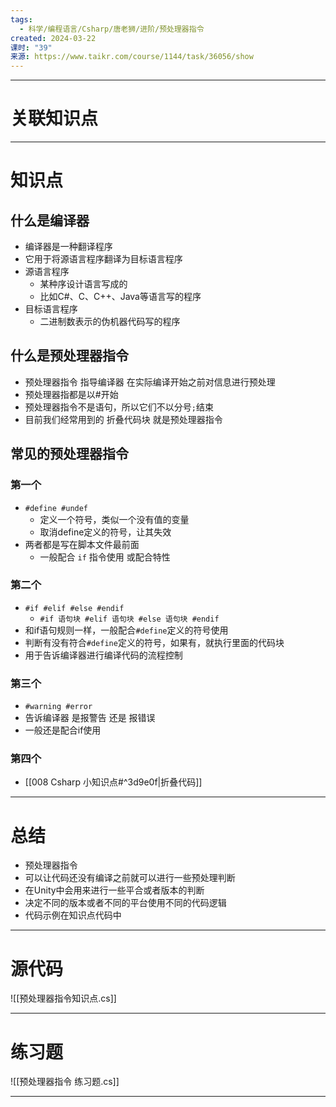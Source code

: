 ```yaml
---
tags:
  - 科学/编程语言/Csharp/唐老狮/进阶/预处理器指令
created: 2024-03-22
课时: "39"
来源: https://www.taikr.com/course/1144/task/36056/show
---
```


---
# 关联知识点



---
# 知识点

## 什么是编译器

- 编译器是一种翻译程序
- 它用于将源语言程序翻译为目标语言程序
- 源语言程序
	- 某种序设计语言写成的
	- 比如C#、C、C++、Java等语言写的程序
- 目标语言程序
	- 二进制数表示的伪机器代码写的程序
## 什么是预处理器指令

- 预处理器指令 指导编译器 在实际编译开始之前对信息进行预处理
- 预处理器指都是以#开始
- 预处理器指令不是语句，所以它们不以分号`;`结束
- 目前我们经常用到的 折叠代码块 就是预处理器指令
## 常见的预处理器指令

### 第一个

- `#define #undef`
	- 定义一个符号，类似一个没有值的变量
	- 取消define定义的符号，让其失效
- 两者都是写在脚本文件最前面
	- 一般配合 `if` 指令使用 或配合特性
### 第二个

- `#if #elif #else #endif`
	- `#if 语句块 #elif 语句块 #else 语句块 #endif`
- 和if语句规则一样，一般配合`#define`定义的符号使用
- 判断有没有符合`#define`定义的符号，如果有，就执行里面的代码块
- 用于告诉编译器进行编译代码的流程控制
### 第三个

- `#warning #error`
- 告诉编译器 是报警告 还是 报错误
- 一般还是配合if使用
### 第四个

- [[008 Csharp 小知识点#^3d9e0f|折叠代码]]

---
# 总结

- 预处理器指令
- 可以让代码还没有编译之前就可以进行一些预处理判断
- 在Unity中会用来进行一些平合或者版本的判断
- 决定不同的版本或者不同的平台使用不同的代码逻辑
- 代码示例在知识点代码中

---
# 源代码

![[预处理器指令知识点.cs]]

---
# 练习题

![[预处理器指令 练习题.cs]]

---

